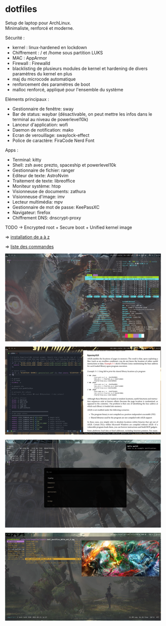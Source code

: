 # dotfiles

Setup de laptop pour ArchLinux.  
Minimaliste, renforcé et moderne. 

Sécurité :

- kernel : linux-hardened en lockdown
- Chiffrement : / et /home sous partition LUKS
- MAC : AppArmor
- Firewall : Firewalld
- blacklisting de plusieurs modules de kernel et hardening de divers paramètres du kernel en plus
- maj du microcode automatique
- renforcement des paramètres de boot
- malloc renforcé, appliqué pour l'ensemble du système

Eléments principaux :
  
- Gestionnaire de fenêtre: sway
- Bar de status: waybar (désactivable, on peut mettre les infos dans le terminal au niveau de powerlevel10k)
- Lanceur d'application: wofi
- Daemon de notification: mako
- Ecran de verouillage: swaylock-effect
- Police de caractère: FiraCode Nerd Font
  
Apps :
  
- Terminal: kitty
- Shell: zsh avec prezto, spaceship et powerlevel10k
- Gestionnaire de fichier: ranger
- Editeur de texte: AstroNvim
- Traitement de texte: libreoffice
- Moniteur système: htop
- Visionneuse de documents: zathura  
- Visionneuse d'image: imv
- Lecteur multimédia: mpv
- Gestionnaire de mot de passe: KeePassXC
- Navigateur: firefox
- Chiffrement DNS: dnscrypt-proxy

TODO -> Encrypted root + Secure boot + Unified kernel image

=> [installation de a à z](installation.txt)

=> [liste des commandes](cheatsheet.txt)

![Screenshot 1](./Images/1.png)

![Screenshot 2](./Images/2.png)

![Screenshot 3](./Images/3.png)

![Screenshot 4](./Images/5.png)
